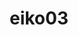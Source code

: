 ---
title: eiko03
github: https://github.com/eiko03
mode: light
transition: 3s
archetype:
- Little Bit of Everything
---